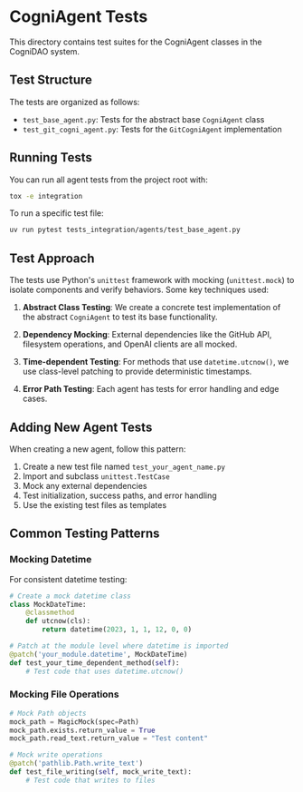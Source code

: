 # CogniAgent Tests

This directory contains test suites for the CogniAgent classes in the CogniDAO system.

## Test Structure

The tests are organized as follows:

- `test_base_agent.py`: Tests for the abstract base `CogniAgent` class
- `test_git_cogni_agent.py`: Tests for the `GitCogniAgent` implementation

## Running Tests

You can run all agent tests from the project root with:

```bash
tox -e integration
```

To run a specific test file:

```bash
uv run pytest tests_integration/agents/test_base_agent.py
```

## Test Approach

The tests use Python's `unittest` framework with mocking (`unittest.mock`) to isolate components and verify behaviors. Some key techniques used:

1. **Abstract Class Testing**: We create a concrete test implementation of the abstract `CogniAgent` to test its base functionality.

2. **Dependency Mocking**: External dependencies like the GitHub API, filesystem operations, and OpenAI clients are all mocked.

3. **Time-dependent Testing**: For methods that use `datetime.utcnow()`, we use class-level patching to provide deterministic timestamps.

4. **Error Path Testing**: Each agent has tests for error handling and edge cases.

## Adding New Agent Tests

When creating a new agent, follow this pattern:

1. Create a new test file named `test_your_agent_name.py`
2. Import and subclass `unittest.TestCase`
3. Mock any external dependencies
4. Test initialization, success paths, and error handling
5. Use the existing test files as templates

## Common Testing Patterns

### Mocking Datetime

For consistent datetime testing:

```python
# Create a mock datetime class
class MockDateTime:
    @classmethod
    def utcnow(cls):
        return datetime(2023, 1, 1, 12, 0, 0)

# Patch at the module level where datetime is imported
@patch('your_module.datetime', MockDateTime)
def test_your_time_dependent_method(self):
    # Test code that uses datetime.utcnow()
```

### Mocking File Operations

```python
# Mock Path objects
mock_path = MagicMock(spec=Path)
mock_path.exists.return_value = True
mock_path.read_text.return_value = "Test content"

# Mock write operations
@patch('pathlib.Path.write_text')
def test_file_writing(self, mock_write_text):
    # Test code that writes to files
``` 
